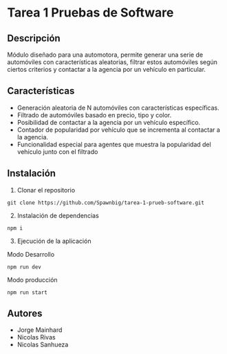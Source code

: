 # Tarea 1 Pruebas de Software

## Descripción

Módulo diseñado para una automotora, permite generar una serie de automóviles con características aleatorias, filtrar estos automóviles según ciertos criterios y contactar a la agencia por un vehículo en particular.


## Características

- Generación aleatoria de N automóviles con características específicas.
- Filtrado de automóviles basado en precio, tipo y color.
- Posibilidad de contactar a la agencia por un vehículo específico.
- Contador de popularidad por vehículo que se incrementa al contactar a la agencia.
- Funcionalidad especial para agentes que muestra la popularidad del vehículo junto con el filtrado


## Instalación

1. Clonar el repositorio

`git clone https://github.com/Spawnbig/tarea-1-prueb-software.git`

2. Instalación de dependencias 

`npm i`

3. Ejecución de la aplicación

Modo Desarrollo

`npm run dev`

Modo producción

`npm run start`

## Autores

- Jorge Mainhard
- Nicolas Rivas
- Nicolas Sanhueza